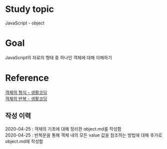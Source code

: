 # Study topic
  
JavaScript - object  
  
# Goal
  
JavaScript의 자료의 형태 중 하나인 객체에 대해 이해하기  
  
# Reference
  
<a href = "https://opentutorials.org/course/3332/21143" target = "_blank">객체의 형식 - 생활코딩</a>  
<a href = "https://opentutorials.org/course/3332/21144" target = "_blank">객체의 반복 - 생활코딩</a>  
  
## 작성 이력
  
2020-04-25 : 객체의 기초에 대해 정리한 object.md를 작성함  
2020-04-25 : 반복문을 통해 객체 내의 모든 value 값을 참조하는 방법에 대해 추가로 object.md에 작성함  
